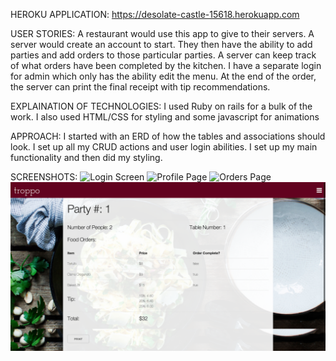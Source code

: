 
HEROKU APPLICATION:
https://desolate-castle-15618.herokuapp.com

USER STORIES:
A restaurant would use this app to give to their servers. A server would create an account to start. They then have the ability to add parties and add orders to those particular parties. A server can keep track of what orders have been completed by the kitchen. I have a separate login for admin which only has the ability edit the menu. At the end of the order, the server can print the final receipt with tip recommendations.


EXPLAINATION OF TECHNOLOGIES:
I used Ruby on rails for a bulk of the work. I also used HTML/CSS for styling and some javascript for animations

APPROACH:
I started with an ERD of how the tables and associations should look. I set up all my CRUD actions and user login abilities. I set up my main functionality and then did my styling.

SCREENSHOTS:
![Login Screen](app/assets/images/login.png)
![Profile Page](app/assets/images/profile.png)
![Orders Page](app/assets/images/orders-index.png)
![Party Page](app/assets/images/party-show.png)
